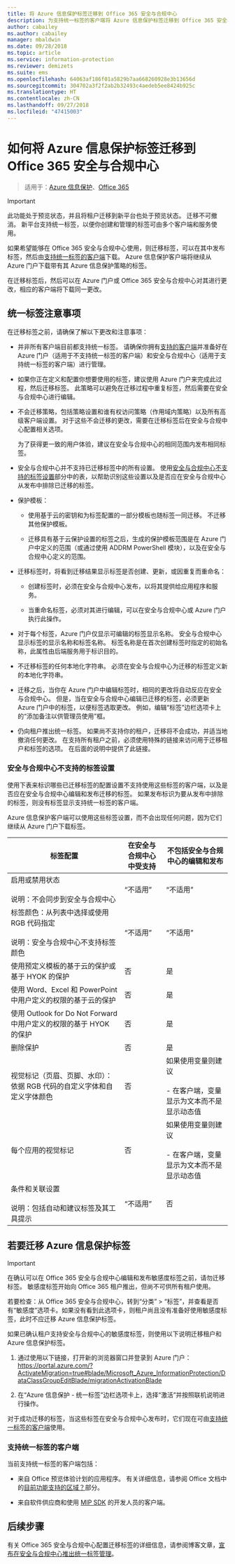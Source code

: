 ```yaml
---
title: 将 Azure 信息保护标签迁移到 Office 365 安全与合规中心
description: 为支持统一标签的客户端将 Azure 信息保护标签迁移到 Office 365 安全与合规中心。
author: cabailey
ms.author: cabailey
manager: mbaldwin
ms.date: 09/28/2018
ms.topic: article
ms.service: information-protection
ms.reviewer: demizets
ms.suite: ems
ms.openlocfilehash: 64063af186f01a5829b7aa668260928e3b13656d
ms.sourcegitcommit: 304702a3f2f2ab2b32493c4aedeb5ee8424b925c
ms.translationtype: HT
ms.contentlocale: zh-CN
ms.lasthandoff: 09/27/2018
ms.locfileid: "47415003"
---
```

# <a name="how-to-migrate-azure-information-protection-labels-to-the-office-365-security--compliance-center"></a>如何将 Azure 信息保护标签迁移到 Office 365 安全与合规中心

>适用于：[Azure 信息保护](https://azure.microsoft.com/pricing/details/information-protection)、[Office 365](http://download.microsoft.com/download/E/C/F/ECF42E71-4EC0-48FF-AA00-577AC14D5B5C/Azure_Information_Protection_licensing_datasheet_EN-US.pdf)

> [!IMPORTANT]
> 此功能处于预览状态，并且将租户迁移到新平台也处于预览状态。 迁移不可撤消。 新平台支持统一标签，以便你创建和管理的标签可由多个客户端和服务使用。

如果希望能够在 Office 365 安全与合规中心使用，则迁移标签，可以在其中发布标签，然后由[支持统一标签的客户端](#clients-that-support-unified-labeling)下载。 Azure 信息保护客户端将继续从 Azure 门户下载带有其 Azure 信息保护策略的标签。 

在迁移标签后，然后可以在 Azure 门户或 Office 365 安全与合规中心对其进行更改，相应的客户端将下载同一更改。

## <a name="considerations-for-unified-labels"></a>统一标签注意事项

在迁移标签之前，请确保了解以下更改和注意事项：

- 并非所有客户端目前都支持统一标签。 请确保你拥有[支持的客户端](#clients-that-support-unified-labeling)并准备好在 Azure 门户（适用于不支持统一标签的客户端）和安全与合规中心（适用于支持统一标签的客户端）进行管理。

- 如果你正在定义和配置你想要使用的标签，建议使用 Azure 门户来完成此过程，然后迁移标签。 此策略可以避免在迁移过程中重复标签，然后需要在安全与合规中心进行编辑。

- 不会迁移策略，包括策略设置和谁有权访问策略（作用域内策略）以及所有高级客户端设置。 对于这些不会迁移的更改，需要在迁移标签后在安全与合规中心配置相关选项。
    
    为了获得更一致的用户体验，建议在安全与合规中心的相同范围内发布相同标签。

- 安全与合规中心并不支持已迁移标签中的所有设置。 使用[安全与合规中心不支持的标签设置](#label-settings-that-are-not-supported-in-the-security--compliance-center)部分中的表，以帮助识别这些设置以及是否应在安全与合规中心从发布中排除已迁移的标签。

- 保护模板：
    
    - 使用基于云的密钥和为标签配置的一部分模板也随标签一同迁移。 不迁移其他保护模板。 
    
    - 迁移具有基于云保护设置的标签之后，生成的保护模板范围是在 Azure 门户中定义的范围（或通过使用 ADDRM PowerShell 模块），以及在安全与合规中心定义的范围。 

- 迁移标签时，将看到迁移结果显示标签是否创建、更新，或因重复而重命名：

    - 创建标签时，必须在安全与合规中心发布，以将其提供给应用程序和服务。
    
    - 当重命名标签，必须对其进行编辑，可以在安全与合规中心或 Azure 门户执行此操作。 

- 对于每个标签，Azure 门户仅显示可编辑的标签显示名称。 安全与合规中心显示标签的显示名称和标签名称。 标签名称是在首次创建标签时指定的初始名称，此属性由后端服务用于标识目的。

- 不迁移标签的任何本地化字符串。 必须在安全与合规中心为迁移的标签定义新的本地化字符串。

- 迁移之后，当你在 Azure 门户中编辑标签时，相同的更改将自动反应在安全与合规中心。 但是，当在安全与合规中心编辑已迁移的标签，必须更新 Azure 门户中的标签，以便标签选取更改。 例如，编辑“标签”边栏选项卡上的“添加备注以供管理员使用”框。 

- 仍向租户推出统一标签。 如果尚不支持你的租户，迁移将不会成功，并适当地撤消任何更改。 在支持所有租户之前，必须使用特殊的链接来访问用于迁移租户和标签的选项。 在后面的说明中提供了此链接。

### <a name="label-settings-that-are-not-supported-in-the-security--compliance-center"></a>安全与合规中心不支持的标签设置

使用下表来标识哪些已迁移标签的配置设置不支持使用这些标签的客户端，以及是否应在安全与合规中心编辑和发布迁移的标签。 如果发布标识为要从发布中排除的标签，则没有标签显示支持统一标签的客户端。

Azure 信息保护客户端可以使用这些标签设置，而不会出现任何问题，因为它们继续从 Azure 门户下载标签。

|标签配置|在安全与合规中心中受支持|不包括安全与合规中心的编辑和发布|
|-------------------|---------------------------------------------|-------------------------|
|启用或禁用状态<br /><br />说明：不会同步到安全与合规中心 |“不适用”|“不适用”|
|标签颜色：从列表中选择或使用 RGB 代码指定<br /><br />说明：安全与合规中心不支持标签颜色 |“不适用”|“不适用”|
|使用预定义模板的基于云的保护或基于 HYOK 的保护 |否|是|
|使用 Word、Excel 和 PowerPoint 中用户定义的权限的基于云的保护 |否|是|
|使用 Outlook for Do Not Forward 中用户定义的权限的基于 HYOK 的保护 |否|是|
|删除保护 |否|是|
|视觉标记（页眉、页脚、水印）：依据 RGB 代码的自定义字体和自定义字体颜色|否|如果使用变量则建议<br /><br />- 在客户端，变量显示为文本而不是显示动态值|
|每个应用的视觉标记|否|如果使用变量则建议<br /><br />- 在客户端，变量显示为文本而不是显示动态值|
|条件和关联设置 <br /><br />说明：包括自动和建议标签及其工具提示|“不适用”|否|


## <a name="to-migrate-azure-information-protection-labels"></a>若要迁移 Azure 信息保护标签

> [!IMPORTANT]
> 在确认可以在 Office 365 安全与合规中心编辑和发布敏感度标签之前，请勿迁移标签。 敏感度标签开始向 Office 365 租户推出，但尚不可供所有租户使用。
> 
> 若要检查：从 Office 365 安全与合规中心，转到“分类” > “标签”，并查看是否有“敏感度”选项卡。如果没有看到此选项卡，则租户尚且没有准备好使用敏感度标签，此时不应迁移 Azure 信息保护标签。

如果已确认租户支持安全与合规中心的敏感度标签，则使用以下说明迁移租户和 Azure 信息保护标签。

1. 通过使用以下链接，打开新的浏览器窗口并登录到 Azure 门户： https://portal.azure.com/?ActivateMigration=true#blade/Microsoft_Azure_InformationProtection/DataClassGroupEditBlade/migrationActivationBlade 

2. 在“Azure 信息保护 - 统一标签”边栏选项卡上，选择“激活”并按照联机说明进行操作。

对于成功迁移的标签，当这些标签在安全与合规中心发布时，它们现在可由[支持统一标签的客户端](#clients-that-support-unified-labeling)使用。


### <a name="clients-that-support-unified-labeling"></a>支持统一标签的客户端

当前支持统一标签的客户端包括：

- 来自 Office 预览体验计划的应用程序。 有关详细信息，请参阅 Office 文档中的[目前功能支持的区域？](https://support.office.com/article/2f96e7cd-d5a4-403b-8bd7-4cc636bae0f9?ad=US#bkmk_whereavailable)部分。
    
- 来自软件供应商和使用 [MIP SDK](https://docs.microsoft.com/azure/information-protection/develop/mip/mip-sdk-reference) 的开发人员的客户端。


## <a name="next-steps"></a>后续步骤

有关 Office 365 安全与合规中心配置迁移标签的详细信息，请参阅博客文章，[宣布在安全与合规中心推出统一标签管理](https://techcommunity.microsoft.com/t5/Security-Privacy-and-Compliance/Announcing-the-availability-of-unified-labeling-management-in/ba-p/262492)。
